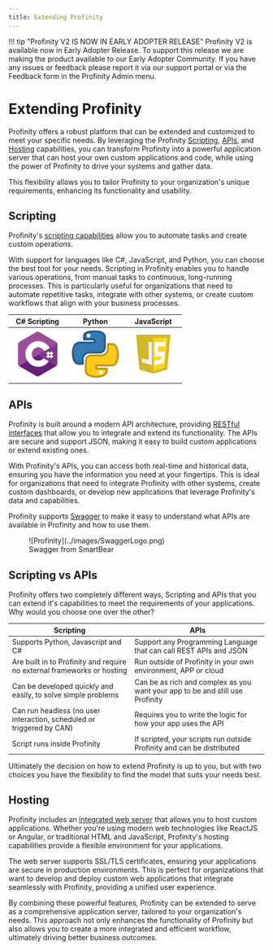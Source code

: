 ```yaml
---
title: Extending Profinity
---
```


!!! tip "Profinity V2 IS NOW IN EARLY ADOPTER RELEASE"
    Profinity V2 is available now in Early Adopter Release.  To support this release we are making the product available to our Early Adopter Community.  If you have any issues or feedback please report it via our support portal or via the Feedback form in the Profinity Admin menu.

# Extending Profinity

Profinity offers a robust platform that can be extended and customized to meet your specific needs. By leveraging the Profinity [Scripting](./Scripting/index.md), [APIs](./APIs/index.md), and [Hosting](./Hosting/index.md) capabilities, you can transform Profinity into a powerful application server that can host your own custom applications and code, while using the power of Profinity to drive your systems and gather data. 

This flexibility allows you to tailor Profinity to your organization's unique requirements, enhancing its functionality and usability.

## Scripting

Profinity's [scripting capabilities](./Scripting/index.md) allow you to automate tasks and create custom operations. 

With support for languages like C#, JavaScript, and Python, you can choose the best tool for your needs. Scripting in Profinity enables you to handle various operations, from manual tasks to continuous, long-running processes. This is particularly useful for organizations that need to automate repetitive tasks, integrate with other systems, or create custom workflows that align with your business processes.

| C# Scripting                        | Python                                   | JavaScript                                       |
|-------------------------------------|------------------------------------------|--------------------------------------------------|
|![C# Logo](../images/CSharpLogo.png) | ![Python Logo](../images/PythonLogo.png) | ![JavaScript Logo](../images/JavaScriptLogo.png) |

## APIs

Profinity is built around a modern API architecture, providing [RESTful interfaces](./APIs/index.md) that allow you to integrate and extend its functionality. The APIs are secure and support JSON, making it easy to build custom applications or extend existing ones. 

With Profinity's APIs, you can access both real-time and historical data, ensuring you have the information you need at your fingertips. This is ideal for organizations that need to integrate Profinity with other systems, create custom dashboards, or develop new applications that leverage Profinity's data and capabilities.

Profinity supports [Swagger](https://swagger.io/) to make it easy to understand what APIs are available in Profinity and how to use them.

<!-- Update this image -->
<figure markdown>
![Profinity](../images/SwaggerLogo.png)
<figcaption>Swagger from SmartBear</figcaption>
</figure>

## Scripting vs APIs

Profinity offers two completely different ways, Scripting and APIs that you can extend it's capabilities to meet the requirements of your applications.  Why would you choose one over the other?

| Scripting                                                                | APIs                                                                           |
| ------------------------------------------------------------------------ | ------------------------------------------------------------------------------ |
| Supports Python, Javascript and C#                                       | Support any Programming Language that can call REST APIs and JSON              |
| Are built in to Profinity and require no external frameworks or hosting  | Run outside of Profinity in your own environment, APP or cloud                 |
| Can be developed quickly and easily, to solve simple problems            | Can be as rich and complex as you want your app to be and still use Profinity  |
| Can run headless (no user interaction, scheduled or triggered by CAN)    | Requires you to write the logic for how your app uses the API                  |
| Script runs inside Profinity                                             | If scripted, your scripts run outside Profinity and can be distributed         |

Ultimately the decision on how to extend Profinity is up to you, but with two choices you have the flexibility to find the model that suits your needs best.


## Hosting

Profinity includes an [integrated web server](./Hosting/index.md) that allows you to host custom applications. Whether you're using modern web technologies like ReactJS or Angular, or traditional HTML and JavaScript, Profinity's hosting capabilities provide a flexible environment for your applications. 

The web server supports SSL/TLS certificates, ensuring your applications are secure in production environments. This is perfect for organizations that want to develop and deploy custom web applications that integrate seamlessly with Profinity, providing a unified user experience.

By combining these powerful features, Profinity can be extended to serve as a comprehensive application server, tailored to your organization's needs. This approach not only enhances the functionality of Profinity but also allows you to create a more integrated and efficient workflow, ultimately driving better business outcomes. 